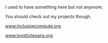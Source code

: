 I used to have something here but not anymore.

You should check out my projects though.

www.inclusivecompute.org

www.toysfortexans.org
